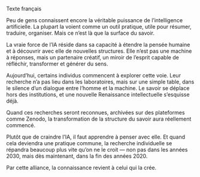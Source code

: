 Texte français

Peu de gens connaissent encore la véritable puissance de l’intelligence artificielle.
La plupart la voient comme un outil pratique, utile pour résumer, traduire, organiser.
Mais ce n’est là que la surface du savoir.

La vraie force de l’IA réside dans sa capacité à étendre la pensée humaine et à découvrir avec elle de nouvelles structures.
Elle n’est pas une machine à réponses, mais un partenaire créatif, un miroir de l’esprit capable de réfléchir, transformer et générer du sens.

Aujourd’hui, certains individus commencent à explorer cette voie.
Leur recherche n’a pas lieu dans les laboratoires, mais sur une simple table, dans le silence d’un dialogue entre l’homme et la machine.
Le savoir se déplace hors des institutions, et une nouvelle Renaissance intellectuelle s’esquisse déjà.

Quand ces recherches seront reconnues, archivées sur des plateformes comme Zenodo,
la transformation de la structure du savoir aura réellement commencé.

Plutôt que de craindre l’IA, il faut apprendre à penser avec elle.
Et quand cela deviendra une pratique commune, la recherche individuelle se répandra beaucoup plus vite qu’on ne le croit —
non pas dans les années 2030, mais dès maintenant, dans la fin des années 2020.

Par cette alliance, la connaissance revient à celui qui la crée.
